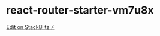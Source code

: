 # react-router-starter-vm7u8x

[Edit on StackBlitz ⚡️](https://stackblitz.com/edit/react-router-starter-vm7u8x)